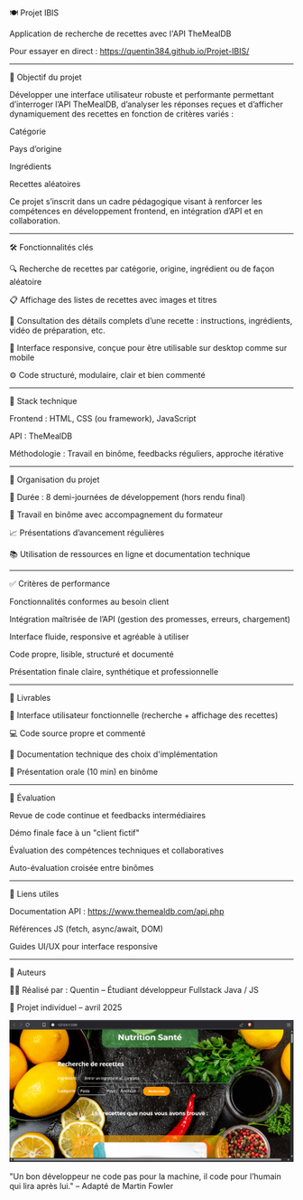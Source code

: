 🍽️ Projet IBIS

Application de recherche de recettes avec l'API TheMealDB

Pour essayer en direct :
https://quentin384.github.io/Projet-IBIS/

---

🚀 Objectif du projet

Développer une interface utilisateur robuste et performante permettant d’interroger l’API TheMealDB, d’analyser les réponses reçues et d’afficher dynamiquement des recettes en fonction de critères variés :

Catégorie

Pays d’origine

Ingrédients

Recettes aléatoires

Ce projet s’inscrit dans un cadre pédagogique visant à renforcer les compétences en développement frontend, en intégration d’API et en collaboration.

---

🛠️ Fonctionnalités clés

🔍 Recherche de recettes par catégorie, origine, ingrédient ou de façon aléatoire

📋 Affichage des listes de recettes avec images et titres

📄 Consultation des détails complets d’une recette : instructions, ingrédients, vidéo de préparation, etc.

📱 Interface responsive, conçue pour être utilisable sur desktop comme sur mobile

⚙️ Code structuré, modulaire, clair et bien commenté

---

🧪 Stack technique

Frontend : HTML, CSS (ou framework), JavaScript

API : TheMealDB

Méthodologie : Travail en binôme, feedbacks réguliers, approche itérative

---

🧭 Organisation du projet

📅 Durée : 8 demi-journées de développement (hors rendu final)

👥 Travail en binôme avec accompagnement du formateur

📈 Présentations d’avancement régulières

📚 Utilisation de ressources en ligne et documentation technique

---

✅ Critères de performance

Fonctionnalités conformes au besoin client

Intégration maîtrisée de l’API (gestion des promesses, erreurs, chargement)

Interface fluide, responsive et agréable à utiliser

Code propre, lisible, structuré et documenté

Présentation finale claire, synthétique et professionnelle

---

📂 Livrables

🎯 Interface utilisateur fonctionnelle (recherche + affichage des recettes)

💻 Code source propre et commenté

📑 Documentation technique des choix d'implémentation

🎤 Présentation orale (10 min) en binôme

---

👥 Évaluation

Revue de code continue et feedbacks intermédiaires

Démo finale face à un "client fictif"

Évaluation des compétences techniques et collaboratives

Auto-évaluation croisée entre binômes

---

📎 Liens utiles

Documentation API : https://www.themealdb.com/api.php

Références JS (fetch, async/await, DOM)

Guides UI/UX pour interface responsive

--- 

📌 Auteurs

👨‍💻 Réalisé par : Quentin – Étudiant développeur Fullstack Java / JS

📅 Projet individuel – avril 2025

![Capture](Capture.png)

"Un bon développeur ne code pas pour la machine, il code pour l’humain qui lira après lui."
– Adapté de Martin Fowler
